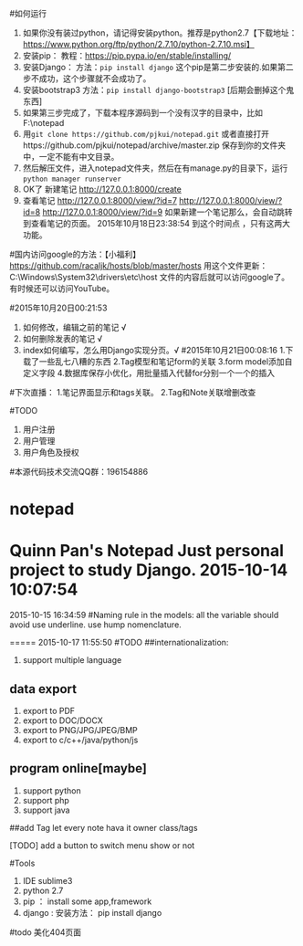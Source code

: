 #如何运行
1. 如果你没有装过python，请记得安装python。推荐是python2.7【下载地址：https://www.python.org/ftp/python/2.7.10/python-2.7.10.msi】
2. 安装pip： 教程：https://pip.pypa.io/en/stable/installing/
3. 安装Django： 方法：`pip install django` 这个pip是第二步安装的.如果第二步不成功，这个步骤就不会成功了。
4. 安装bootstrap3 方法：`pip install django-bootstrap3` [后期会删掉这个鬼东西]
4. 如果第三步完成了，下载本程序源码到一个没有汉字的目录中，比如 F:\notepad
5. 用`git clone https://github.com/pjkui/notepad.git` 或者直接打开https://github.com/pjkui/notepad/archive/master.zip 保存到你的文件夹中，一定不能有中文目录。
6. 然后解压文件，进入notepad文件夹，然后在有manage.py的目录下，运行`python manager runserver`
7. OK了 新建笔记 http://127.0.0.1:8000/create
8. 查看笔记 http://127.0.0.1:8000/view/?id=7 
    http://127.0.0.1:8000/view/?id=8
    http://127.0.0.1:8000/view/?id=9
如果新建一个笔记那么，会自动跳转到查看笔记的页面。
2015年10月18日23:38:54 到这个时间点 ，只有这两大功能。

#国内访问google的方法：【小福利】
https://github.com/racaljk/hosts/blob/master/hosts
用这个文件更新：C:\Windows\System32\drivers\etc\host 文件的内容后就可以访问google了。有时候还可以访问YouTube。

#2015年10月20日00:21:53
1. 如何修改，编辑之前的笔记 √
2. 如何删除发表的笔记 √
3. index如何编写，怎么用Django实现分页。√
#2015年10月21日00:08:16
1.下载了一些乱七八糟的东西
2.Tag模型和笔记form的关联
3.form model添加自定义字段
4.数据库保存小优化，用批量插入代替for分别一个一个的插入


#下次直播：
1.笔记界面显示和tags关联。
2.Tag和Note关联增删改查

#TODO
1. 用户注册
2. 用户管理
3. 用户角色及授权


#本源代码技术交流QQ群：196154886

# notepad
Quinn Pan's Notepad 
Just personal project to study Django.
2015-10-14 10:07:54
======================================
2015-10-15 16:34:59
#Naming rule
in the models:
all the variable should avoid use underline. use hump nomenclature.

=====
2015-10-17 11:55:50
#TODO
##internationalization:
1. support multiple language

## data export
1. export to PDF
2. export to DOC/DOCX
3. export to PNG/JPG/JPEG/BMP
4. export to c/c++/java/python/js

## program online[maybe]
1. support python
2. support php
3. support java 

##add Tag
let every note hava it owner class/tags

[TODO] add a button to switch menu show or not 

#Tools
1. IDE sublime3
2. python 2.7
3. pip ： install some app,framework
4. django : 安装方法： pip install django  

#todo
美化404页面